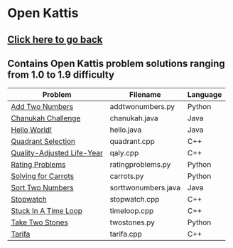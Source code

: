# Open Kattis
## [Click here to go back](https://github.com/neroAzsy12/Open-Kattis)<a name="Click here to go back"></a>
## Contains Open Kattis problem solutions ranging from 1.0 to 1.9 difficulty

| Problem | Filename | Language |
| --- | --- | --- |
| [Add Two Numbers](https://open.kattis.com/problems/addtwonumbers)<a name="Add Two Numbers"></a> | addtwonumbers.py | Python |
| [Chanukah Challenge](https://open.kattis.com/problems/chanukah)<a name="Chanukah Challenge"></a> | chanukah.java | Java |
| [Hello World!](https://open.kattis.com/problems/hello)<a name="Hello World!"></a> | hello.java | Java |
| [Quadrant Selection](https://open.kattis.com/problems/quadrant)<a name="Quadrant Selection"></a> | quadrant.cpp | C++ |
| [Quality-Adjusted Life-Year](https://open.kattis.com/problems/qaly)<a name="Quality-Adjusted Life-Year"></a> | qaly.cpp | C++ |
| [Rating Problems](https://open.kattis.com/problems/ratingproblems)<a name="Rating Problems"></a> | ratingproblems.py | Python |
| [Solving for Carrots](https://open.kattis.com/problems/carrots)<a name="Solving for Carrots"></a> | carrots.py | Python |
| [Sort Two Numbers](https://open.kattis.com/problems/sorttwonumbers)<a name="Sort Two Numbers"></a> | sorttwonumbers.java | Java |
| [Stopwatch](https://open.kattis.com/problems/stopwatch)<a name="Stopwatch"></a> | stopwatch.cpp | C++ |
| [Stuck In A Time Loop](https://open.kattis.com/problems/timeloop)<a name="Stuck In A Time Loop"></a> | timeloop.cpp | C++ |
| [Take Two Stones](https://open.kattis.com/problems/twostones)<a name="Take Two Stones"></a> | twostones.py | Python |
| [Tarifa](https://open.kattis.com/problems/tarifa)<a name="Tarifa"></a> | tarifa.cpp | C++ |
